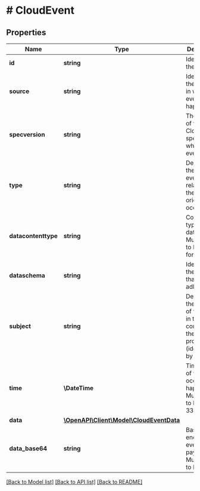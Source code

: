 # # CloudEvent

## Properties

Name | Type | Description | Notes
------------ | ------------- | ------------- | -------------
**id** | **string** | Identifies the event. |
**source** | **string** | Identifies the context in which an event happened. |
**specversion** | **string** | The version of the CloudEvents specification which the event uses. |
**type** | **string** | Describes the type of event related to the originating occurrence. |
**datacontenttype** | **string** | Content type of the data value. Must adhere to RFC 2046 format. | [optional]
**dataschema** | **string** | Identifies the schema that data adheres to. | [optional]
**subject** | **string** | Describes the subject of the event in the context of the event producer (identified by source). | [optional]
**time** | **\DateTime** | Timestamp of when the occurrence happened. Must adhere to RFC 3339. | [optional]
**data** | [**\OpenAPI\Client\Model\CloudEventData**](CloudEventData.md) |  | [optional]
**data_base64** | **string** | Base64 encoded event payload. Must adhere to RFC4648. | [optional]

[[Back to Model list]](../../README.md#models) [[Back to API list]](../../README.md#endpoints) [[Back to README]](../../README.md)
